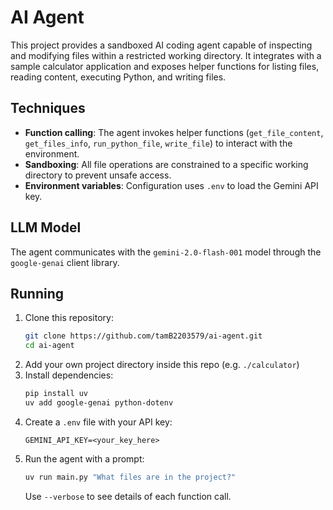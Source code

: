 # AI Agent

This project provides a sandboxed AI coding agent capable of inspecting and modifying files within a restricted working directory. It integrates with a sample calculator application and exposes helper functions for listing files, reading content, executing Python, and writing files.

## Techniques

- **Function calling**: The agent invokes helper functions (`get_file_content`, `get_files_info`, `run_python_file`, `write_file`) to interact with the environment.
- **Sandboxing**: All file operations are constrained to a specific working directory to prevent unsafe access.
- **Environment variables**: Configuration uses `.env` to load the Gemini API key.

## LLM Model

The agent communicates with the `gemini-2.0-flash-001` model through the `google-genai` client library.

## Running
1. Clone this repository:
   ```bash
   git clone https://github.com/tamB2203579/ai-agent.git
   cd ai-agent
   ```
2. Add your own project directory inside this repo (e.g. `./calculator`)
3. Install dependencies:
   ```bash
   pip install uv
   uv add google-genai python-dotenv
   ```
4. Create a `.env` file with your API key:
   ```
   GEMINI_API_KEY=<your_key_here>
   ```
5. Run the agent with a prompt:
   ```bash
   uv run main.py "What files are in the project?"
   ```
   Use `--verbose` to see details of each function call.



